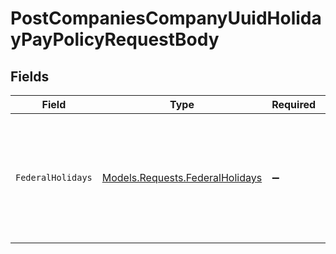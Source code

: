 # PostCompaniesCompanyUuidHolidayPayPolicyRequestBody


## Fields

| Field                                                                                      | Type                                                                                       | Required                                                                                   | Description                                                                                |
| ------------------------------------------------------------------------------------------ | ------------------------------------------------------------------------------------------ | ------------------------------------------------------------------------------------------ | ------------------------------------------------------------------------------------------ |
| `FederalHolidays`                                                                          | [Models.Requests.FederalHolidays](../../Models/Requests/FederalHolidays.md)                | :heavy_minus_sign:                                                                         | An object containing federal holiday objects, each containing a boolean selected property. |